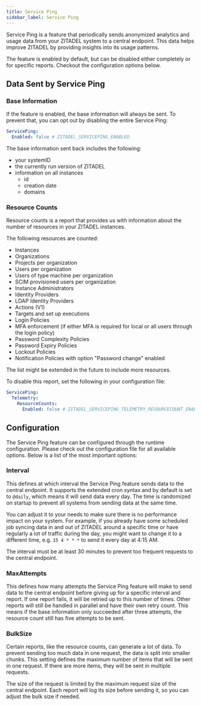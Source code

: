 ```yaml
---
title: Service Ping
sidebar_label: Service Ping 
---
```


Service Ping is a feature that periodically sends anonymized analytics and usage data from your ZITADEL system to a central endpoint.
This data helps improve ZITADEL by providing insights into its usage patterns.

The feature is enabled by default, but can be disabled either completely or for specific reports.
Checkout the configuration options below.

## Data Sent by Service Ping

### Base Information

If the feature is enabled, the base information will always be sent. To prevent that, you can opt out by disabling the entire Service Ping:

```yaml
ServicePing:
  Enabled: false # ZITADEL_SERVICEPING_ENABLED
```

The base information sent back includes the following:
- your systemID
- the currently run version of ZITADEL
- information on all instances
  - id
  - creation date
  - domains

### Resource Counts

Resource counts is a report that provides us with information about the number of resources in your ZITADEL instances.

The following resources are counted:
- Instances
- Organizations
- Projects per organization
- Users per organization
- Users of type machine per organization
- SCIM provisioned users per organization
- Instance Administrators
- Identity Providers
- LDAP Identity Providers
- Actions (V1)
- Targets and set up executions
- Login Policies
- MFA enforcement (if either MFA is required for local or all users through the login policy)
- Password Complexity Policies
- Password Expiry Policies
- Lockout Policies
- Notification Policies with option "Password change" enabled

The list might be extended in the future to include more resources.

To disable this report, set the following in your configuration file:

```yaml
ServicePing:
  Telemetry:
    ResourceCounts:
      Enabled: false # ZITADEL_SERVICEPING_TELEMETRY_RESOURCECOUNT_ENABLED
```

## Configuration

The Service Ping feature can be configured through the runtime configuration. Please check out the configuration file
for all available options. Below is a list of the most important options:

### Interval

This defines at which interval the Service Ping feature sends data to the central endpoint. It supports the extended cron syntax
and by default is set to `@daily`, which means it will send data every day. The time is randomized on startup to prevent
all systems from sending data at the same time.

You can adjust it to your needs to make sure there is no performance impact on your system.
For example, if you already have some scheduled job syncing data in and out of ZITADEL around a specific time or have regularly a
lot of traffic during the day, you might want to change it to a different time, e.g. `15 4 * * *` to send it every day at 4:15 AM.

The interval must be at least 30 minutes to prevent too frequent requests to the central endpoint.

### MaxAttempts

This defines how many attempts the Service Ping feature will make to send data to the central endpoint before giving up
for a specific interval and report. If one report fails, it will be retried up to this number of times. 
Other reports will still be handled in parallel and have their own retry count. This means if the base information 
only succeeded after three attempts, the resource count still has five attempts to be sent. 

### BulkSize

Certain reports, like the resource counts, can generate a lot of data. To prevent sending too much data in one request,
the data is split into smaller chunks. This setting defines the maximum number of items that will be
sent in one request. If there are more items, they will be sent in multiple requests.

The size of the request is limited by the maximum request size of the central endpoint.
Each report will log its size before sending it, so you can adjust the bulk size if needed.